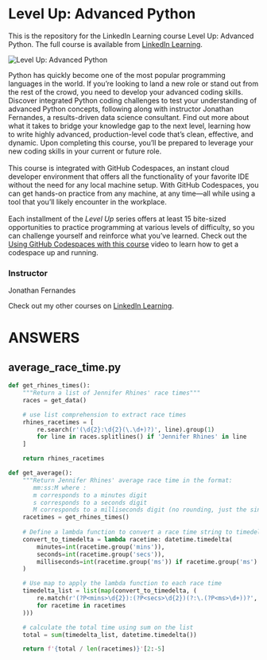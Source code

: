 # Level Up: Advanced Python 
This is the repository for the LinkedIn Learning course Level Up: Advanced Python. The full course is available from [LinkedIn Learning][lil-course-url].

![Level Up: Advanced Python ][lil-thumbnail-url]

Python has quickly become one of the most popular programming languages in the world. If you’re looking to land a new role or stand out from the rest of the crowd, you need to develop your advanced coding skills. Discover integrated Python coding challenges to test your understanding of advanced Python concepts, following along with instructor Jonathan Fernandes, a results-driven data science consultant. Find out more about what it takes to bridge your knowledge gap to the next level, learning how to write highly advanced, production-level code that’s clean, effective, and dynamic. Upon completing this course, you’ll be prepared to leverage your new coding skills in your current or future role.<br><br>This course is integrated with GitHub Codespaces, an instant cloud developer environment that offers all the functionality of your favorite IDE without the need for any local machine setup. With GitHub Codespaces, you can get hands-on practice from any machine, at any time—all while using a tool that you’ll likely encounter in the workplace.<br><br>Each installment of the <em>Level Up</em> series offers at least 15 bite-sized opportunities to practice programming at various levels of difficulty, so you can challenge yourself and reinforce what you’ve learned. Check out the [Using GitHub Codespaces with this course][gcs-video-url] video to learn how to get a codespace up and running.

### Instructor

Jonathan Fernandes

Check out my other courses on [LinkedIn Learning](https://www.linkedin.com/learning/instructors/jonathan-fernandes).

[lil-course-url]: https://www.linkedin.com/learning/level-up-advanced-python
[lil-thumbnail-url]: https://cdn.lynda.com/course/3213390/3213390-1667864247408-16x9.jpg
[gcs-video-url]: https://www.linkedin.com/learning/level-up-advanced-python/using-github-codespaces-with-this-course


# ANSWERS

## average_race_time.py

``` python
def get_rhines_times():
    """Return a list of Jennifer Rhines' race times"""
    races = get_data()

    # use list comprehension to extract race times
    rhines_racetimes = [
        re.search(r'(\d{2}:\d{2}(\.\d+)?)', line).group(1)
        for line in races.splitlines() if 'Jennifer Rhines' in line
    ]

    return rhines_racetimes

def get_average():
    """Return Jennifer Rhines' average race time in the format:
       mm:ss:M where :
       m corresponds to a minutes digit
       s corresponds to a seconds digit
       M corresponds to a milliseconds digit (no rounding, just the single digit)"""
    racetimes = get_rhines_times()
    
    # Define a lambda function to convert a race time string to timedelta
    convert_to_timedelta = lambda racetime: datetime.timedelta(
        minutes=int(racetime.group('mins')),
        seconds=int(racetime.group('secs')),
        milliseconds=int(racetime.group('ms')) if racetime.group('ms') else 0
    )

    # Use map to apply the lambda function to each race time
    timedelta_list = list(map(convert_to_timedelta, (
        re.match(r'(?P<mins>\d{2}):(?P<secs>\d{2})(?:\.(?P<ms>\d+))?', racetime)
        for racetime in racetimes
    )))

    # calculate the total time using sum on the list
    total = sum(timedelta_list, datetime.timedelta())

    return f'{total / len(racetimes)}'[2:-5]
```
